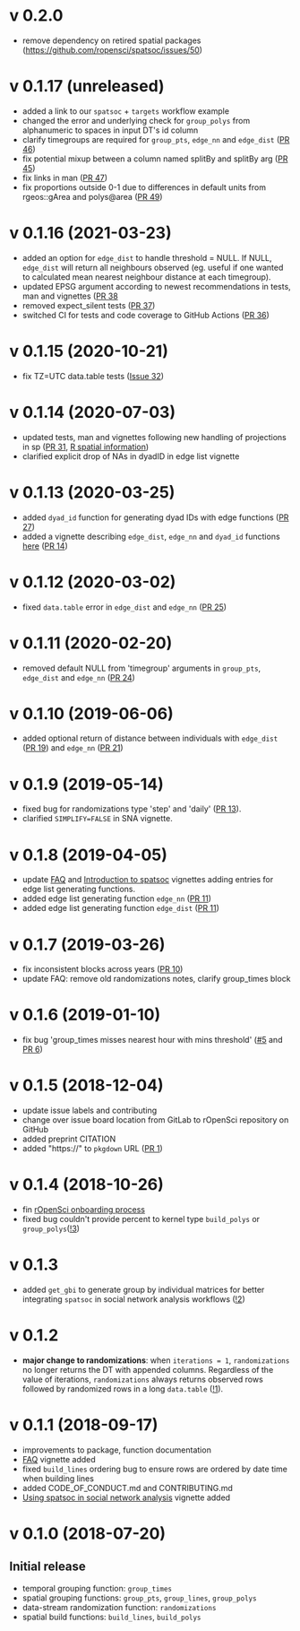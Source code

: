 # v 0.2.0

* remove dependency on retired spatial packages (https://github.com/ropensci/spatsoc/issues/50)

# v 0.1.17 (unreleased)

* added a link to our `spatsoc` + `targets` workflow example
* changed the error and underlying check for `group_polys` from alphanumeric to
spaces in input DT's id column
* clarify timegroups are required for `group_pts`, `edge_nn` and `edge_dist` ([PR 46](https://github.com/ropensci/spatsoc/pull/46))
* fix potential mixup between a column named splitBy and splitBy arg ([PR 45](https://github.com/ropensci/spatsoc/pull/45))
* fix links in man ([PR 47](https://github.com/ropensci/spatsoc/pull/47))
* fix proportions outside 0-1 due to differences in default units from rgeos::gArea 
and polys@area ([PR 49](https://github.com/ropensci/spatsoc/pull/49))

# v 0.1.16 (2021-03-23)
* added an option for `edge_dist` to handle threshold = NULL. If NULL, `edge_dist` will return all neighbours observed (eg. useful if one wanted to calculated mean nearest neighbour distance at each timegroup). 
* updated EPSG argument according to newest recommendations in tests, man and vignettes ([PR 38](https://github.com/ropensci/spatsoc/pull/38)
* removed expect_silent tests ([PR 37](https://github.com/ropensci/spatsoc/pull/37))
* switched CI for tests and code coverage to GitHub Actions ([PR 36](https://github.com/ropensci/spatsoc/pull/36))


# v 0.1.15 (2020-10-21)
* fix TZ=UTC data.table tests ([Issue 32](https://github.com/ropensci/spatsoc/issues/32))

# v 0.1.14 (2020-07-03)
* updated tests, man and vignettes following new handling of projections in sp ([PR 31](https://github.com/ropensci/spatsoc/pull/31), [R spatial information](https://r-spatial.org/r/2020/03/17/wkt.html))
* clarified explicit drop of NAs in dyadID in edge list vignette

# v 0.1.13 (2020-03-25)
* added `dyad_id` function for generating dyad IDs with edge functions ([PR 27](https://github.com/ropensci/spatsoc/pull/25))
* added a vignette describing `edge_dist`, `edge_nn` and `dyad_id` functions [here](https://docs.ropensci.org/spatsoc/articles/using-edge-and-dyad.html) ([PR 14](https://github.com/ropensci/spatsoc/pull/14))

# v 0.1.12 (2020-03-02)
* fixed `data.table` error in `edge_dist` and `edge_nn` ([PR 25](https://github.com/ropensci/spatsoc/pull/25))


# v 0.1.11 (2020-02-20)
* removed default NULL from 'timegroup' arguments in `group_pts`, `edge_dist` and `edge_nn` ([PR 24](https://github.com/ropensci/spatsoc/pull/24))


# v 0.1.10 (2019-06-06)
* added optional return of distance between individuals with `edge_dist` ([PR 19](https://github.com/ropensci/spatsoc/pull/19)) and `edge_nn` ([PR 21](https://github.com/ropensci/spatsoc/pull/21))


# v 0.1.9 (2019-05-14)
* fixed bug for randomizations type 'step' and 'daily' ([PR 13](https://github.com/ropensci/spatsoc/pull/13)). 
* clarified `SIMPLIFY=FALSE` in SNA vignette. 


# v 0.1.8 (2019-04-05)
* update [FAQ](https://docs.ropensci.org/spatsoc/articles/faq.html) and [Introduction to spatsoc](https://docs.ropensci.org/spatsoc/articles/intro-spatsoc.html) vignettes adding entries for edge list generating functions. 
* added edge list generating function `edge_nn` ([PR 11](https://github.com/ropensci/spatsoc/pull/12))
* added edge list generating function `edge_dist` ([PR 11](https://github.com/ropensci/spatsoc/pull/11))


# v 0.1.7 (2019-03-26)
* fix inconsistent blocks across years ([PR 10](https://github.com/ropensci/spatsoc/pull/10))
* update FAQ: remove old randomizations notes, clarify group_times block


# v 0.1.6 (2019-01-10)
* fix bug 'group_times misses nearest hour with mins threshold' ([#5](https://github.com/ropensci/spatsoc/issues/5) and [PR 6](https://github.com/ropensci/spatsoc/pull/6))

# v 0.1.5 (2018-12-04)
* update issue labels and contributing
* change over issue board location from GitLab to rOpenSci repository on GitHub
* added preprint CITATION
* added "https://" to `pkgdown` URL ([PR 1](https://github.com/ropensci/spatsoc/pull/1))

# v 0.1.4 (2018-10-26)
* fin [rOpenSci onboarding process](https://github.com/ropensci/software-review/issues/237)
* fixed bug couldn't provide percent to kernel type `build_polys` or `group_polys`([!3](https://gitlab.com/robitalec/spatsoc/-/merge_requests/3))


# v 0.1.3 
* added `get_gbi` to generate group by individual matrices for better integrating `spatsoc` in social network analysis workflows ([!2](https://gitlab.com/robitalec/spatsoc/-/merge_requests/2))


# v 0.1.2

* **major change to randomizations**: when `iterations = 1`, `randomizations` no longer returns the DT with appended columns. Regardless of the value of iterations, `randomizations` always returns observed rows followed by randomized rows in a long `data.table` ([!1](https://gitlab.com/robitalec/spatsoc/-/merge_requests/1)). 

# v 0.1.1 (2018-09-17)

* improvements to package, function documentation
* [FAQ](https://docs.ropensci.org/spatsoc/articles/faq.html) vignette added
* fixed `build_lines` ordering bug to ensure rows are ordered by date time when building lines
* added CODE_OF_CONDUCT.md and CONTRIBUTING.md
* [Using spatsoc in social network analysis](https://docs.ropensci.org/spatsoc/articles/using-in-sna.html) vignette added

# v 0.1.0 (2018-07-20)

## Initial release

* temporal grouping function: `group_times`
* spatial grouping functions: `group_pts`, `group_lines`, `group_polys`
* data-stream randomization function: `randomizations`
* spatial build functions: `build_lines`, `build_polys`

